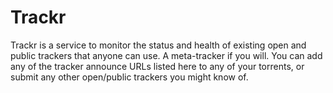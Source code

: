 # Trackr

Trackr is a service to monitor the status and health of existing open and public trackers that anyone can use. A meta-tracker if you will. You can add any of the tracker announce URLs listed here to any of your torrents, or submit any other open/public trackers you might know of. 
